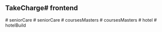 ## TakeCharge#   f r o n t e n d  
 #   s e n i o r C a r e  
 #   s e n i o r C a r e  
 #   c o u r s e s M a s t e r s  
 #   c o u r s e s M a s t e r s  
 #   h o t e l  
 #   h o t e l B u i l d  
 